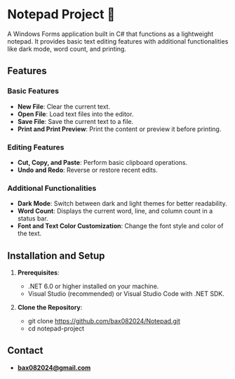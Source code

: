 # Notepad Project  :page_facing_up:

A Windows Forms application built in C# that functions as a lightweight notepad.
It provides basic text editing features with additional functionalities like dark mode,
word count, and printing.

## Features

### Basic Features
- **New File**: Clear the current text.
- **Open File**: Load text files into the editor.
- **Save File**: Save the current text to a file.
- **Print and Print Preview**: Print the content or preview it before printing.

### Editing Features
- **Cut, Copy, and Paste**: Perform basic clipboard operations.
- **Undo and Redo**: Reverse or restore recent edits.

### Additional Functionalities
- **Dark Mode**: Switch between dark and light themes for better readability.
- **Word Count**: Displays the current word, line, and column count in a status bar.
- **Font and Text Color Customization**: Change the font style and color of the text.

## Installation and Setup

1. **Prerequisites**:
   - .NET 6.0 or higher installed on your machine.
   - Visual Studio (recommended) or Visual Studio Code with .NET SDK.

2. **Clone the Repository**:
   - git clone https://github.com/bax082024/Notepad.git
   - cd notepad-project

## Contact

- **bax082024@gmail.com**

